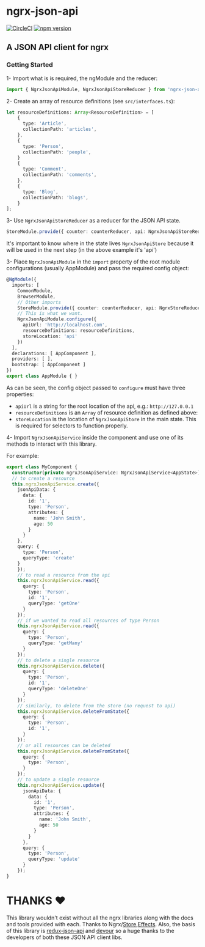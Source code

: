 # ngrx-json-api

[![CircleCI](https://circleci.com/gh/abdulhaq-e/ngrx-json-api.svg?style=shield&circle-token=:af0b4d120bc34d24279b9d3266d0db5fe0293d3b)](https://circleci.com/gh/abdulhaq-e/ngrx-json-api) [![npm version](https://badge.fury.io/js/ngrx-json-api.svg)](https://badge.fury.io/js/ngrx-json-api)

## A JSON API client for ngrx

### Getting Started

1- Import what is is required, the ngModule and the reducer:

```typescript
import { NgrxJsonApiModule, NgrxJsonApiStoreReducer } from 'ngrx-json-api'.
```

2- Create an array of resource definitions (see `src/interfaces.ts`):

```typescript
let resourceDefinitions: Array<ResourceDefinition> = [
    {
      type: 'Article',
      collectionPath: 'articles',
    },
    {
      type: 'Person',
      collectionPath: 'people',
    }
    {
      type: 'Comment',
      collectionPath: 'comments',
    },
    {
      type: 'Blog',
      collectionPath: 'blogs',
    }
];
```

3- Use `NgrxJsonApiStoreReducer` as a reducer for the JSON API state.

```typescript
StoreModule.provide({ counter: counterReducer, api: NgrxJsonApiStoreReducer})
```

It's important to know where in the state lives `NgrxJsonApiStore` because it will be used in the next step (in the above example it's 'api')

3- Place `NgrxJsonApiModule` in the `import` property of the root module configurations (usually AppModule) and pass the required config object:

```typescript
@NgModule({
  imports: [
    CommonModule,
    BrowserModule,
    // Other imports
    StoreModule.provide({ counter: counterReducer, api: NgrxStoreReducer}),
    // This is what we want.
    NgrxJsonApiModule.configure({
      apiUrl: 'http://localhost.com',
      resourceDefinitions: resourceDefinitions,
      storeLocation: 'api'
    })
  ],
  declarations: [ AppComponent ],
  providers: [ ],
  bootstrap: [ AppComponent ]
})
export class AppModule { }
```

As can be seen, the config object passed to `configure` must have three properties:
- `apiUrl` is a string for the root location of the api, e.g.: `http://127.0.0.1`
- `resourceDefinitions` is an `Array` of resource definition as defined above:
- `storeLocation` is the location of `NgrxJsonApiStore` in the main state. This is required for selectors to function properly.

4- Import `NgrxJsonApiService` inside the component and use one of its methods to interact with this library.

For example:

```ts
export class MyComponent {
  constructor(private ngrxJsonApiService: NgrxJsonApiService<AppState>) {}
  // to create a resource
  this.ngrxJsonApiService.create({
    jsonApiData: {
      data: {
        id: '1',
        type: 'Person',
        attributes: {
          name: 'John Smith',
          age: 50
        }          
      }
    },
    query: {
      type: 'Person',
      queryType: 'create'
    }
    });
    // to read a resource from the api
    this.ngrxJsonApiService.read({
      query: {
        type: 'Person',
        id: '1',
        queryType: 'getOne'
      }
    });
    // if we wanted to read all resources of type Person
    this.ngrxJsonApiService.read({
      query: {
        type: 'Person',
        queryType: 'getMany'
      }
    });
    // to delete a single resource
    this.ngrxJsonApiService.delete({
      query: {
        type: 'Person',
        id: '1',
        queryType: 'deleteOne'
      }
    });
    // similarly, to delete from the store (no request to api)
    this.ngrxJsonApiService.deleteFromState({
      query: {
        type: 'Person',
        id: '1',
      }
    });
    // or all resources can be deleted
    this.ngrxJsonApiService.deleteFromState({
      query: {
        type: 'Person',
      }
    });
    // to update a single resource
    this.ngrxJsonApiService.update({
      jsonApiData: {
        data: {
          id: '1',
          type: 'Person',
          attributes: {
            name: 'John Smith',
            age: 50
          }          
        }
      },
      query: {
        type: 'Person',
        queryType: 'update'
      }
    });
}
```

# THANKS :heart:

This library wouldn't exist without all the ngrx libraries along with the docs and tools provided with each. Thanks to Ngrx/[Store](https://github.com/ngrx/store),[Effects](https://github.com/ngrx/effects). Also, the basis of this library is [redux-json-api](https://github.com/dixieio/redux-json-api) and [devour](https://github.com/twg/devour) so a huge thanks to the developers of both these JSON API client libs.
